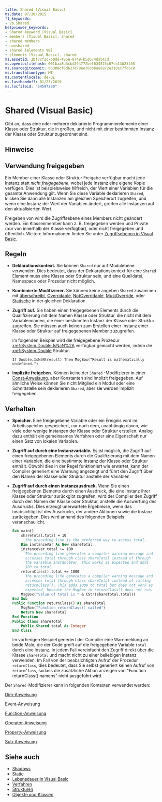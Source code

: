 ```yaml
---
title: Shared (Visual Basic)
ms.date: 07/20/2015
f1_keywords:
- vb.Shared
helpviewer_keywords:
- Shared keyword [Visual Basic]
- members [Visual Basic], shared
- shared members
- nonshared
- shared [elements VB]
- elements [Visual Basic], shared
ms.assetid: 2bf7cf2c-b0dd-485e-8749-b5d674dab4cd
ms.openlocfilehash: 001baa8d3cbd294772bef634825c67ea13b23458
ms.sourcegitcommit: 6b308cf6d627d78ee36dbbae8972a310ac7fd6c8
ms.translationtype: MT
ms.contentlocale: de-DE
ms.lasthandoff: 01/23/2019
ms.locfileid: "54597280"
---
```

# <a name="shared-visual-basic"></a>Shared (Visual Basic)
Gibt an, dass eine oder mehrere deklarierte Programmierelemente einer Klasse oder Struktur, die in großen, und nicht mit einer bestimmten Instanz der Klasse oder Struktur zugeordnet sind.  
  
## <a name="remarks"></a>Hinweise  
  
## <a name="when-to-use-shared"></a>Verwendung freigegeben  
 Ein Member einer Klasse oder Struktur Freigabe verfügbar macht jede Instanz statt *nicht freigegebene*, wobei jede Instanz eine eigene Kopie verfügen. Dies ist beispielsweise hilfreich, der Wert einer Variablen für die gesamte Anwendung gilt. Wenn Sie diese Variable deklarieren `Shared`, klicken Sie dann alle Instanzen am gleichen Speicherort zugreifen, und wenn eine Instanz der Wert der Variablen ändert, greifen alle Instanzen auf den aktualisierten Wert.  
  
 Freigeben von wird die Zugriffsebene eines Members nicht geändert werden. Ein Klassenmember kann z. B. freigegeben werden und Private (nur von innerhalb der Klasse verfügbar), oder nicht freigegeben und öffentlich. Weitere Informationen finden Sie unter [Zugriffsebenen in Visual Basic](../../../visual-basic/programming-guide/language-features/declared-elements/access-levels.md).  
  
## <a name="rules"></a>Regeln  
  
-   **Deklarationskontext.** Sie können `Shared` nur auf Modulebene verwenden. Dies bedeutet, dass der Deklarationskontext für eine `Shared` Element muss eine Klasse oder Struktur sein, und eine Quelldatei, Namespace oder Prozedur nicht möglich.  
  
-   **Kombinierte Modifizierer.** Sie können keine angeben `Shared` zusammen mit [überschreibt](../../../visual-basic/language-reference/modifiers/overrides.md), [Overridable](../../../visual-basic/language-reference/modifiers/overridable.md), [NotOverridable](../../../visual-basic/language-reference/modifiers/notoverridable.md), [MustOverride](../../../visual-basic/language-reference/modifiers/mustoverride.md), oder [ Statische](../../../visual-basic/language-reference/modifiers/static.md) in der gleichen Deklaration.  
  
-   **Zugriff auf.** Sie haben einen freigegebenen Elements durch die Qualifizierung mit dem Namen Klasse oder Struktur, die nicht mit dem Variablennamen, die einer bestimmten Instanz der Klasse oder Struktur zugreifen. Sie müssen auch keinen zum Erstellen einer Instanz einer Klasse oder Struktur auf freigegebenen Member zuzugreifen.  
  
     Im folgenden Beispiel wird die freigegebene Prozedur <xref:System.Double.IsNaN%2A> verfügbar gemacht werden, indem die <xref:System.Double> Struktur.  
  
     `If Double.IsNaN(result) Then MsgBox("Result is mathematically undefined.")`  
  
-   **Implizite freigeben.** Können keine der `Shared` -Modifizierer in einer [Const-Anweisung](../../../visual-basic/language-reference/statements/const-statement.md), aber Konstanten sind implizit freigegeben. Auf ähnliche Weise können Sie nicht Mitglied ein Modul oder eine Schnittstelle sein deklarieren `Shared`, aber sie werden implizit freigegeben.  
  
## <a name="behavior"></a>Verhalten  
  
-   **Speicher.** Eine freigegebene Variable oder ein Ereignis wird im Arbeitsspeicher gespeichert, nur nach dem, unabhängig davon, wie viele oder wenige Instanzen der Klasse oder Struktur erstellen. Analog dazu enthält ein gemeinsames Verfahren oder eine Eigenschaft nur einen Satz von lokalen Variablen.  
  
-   **Zugriff auf durch eine Instanzvariable.** Es ist möglich, die Zugriff auf einen freigegebenen Elements durch die Qualifizierung mit dem Namen einer Variablen, die eine bestimmte Instanz der Klasse oder Struktur enthält. Obwohl dies in der Regel funktioniert wie erwartet, kann der Compiler generiert eine Warnung angezeigt und führt den Zugriff über den Namen der Klasse oder Struktur anstelle der Variablen.  
  
-   **Zugriff auf durch einen Instanzausdruck.** Wenn Sie einen freigegebenen Elements durch einen Ausdruck, die eine Instanz ihrer Klasse oder Struktur zurückgibt zugreifen, wird der Compiler den Zugriff durch den Namen der Klasse oder Struktur, anstelle die Auswertung des Ausdrucks. Dies erzeugt unerwartete Ergebnisse, wenn das beabsichtigt ist des Ausdrucks, der andere Aktionen sowie die Instanz zurückgeben. Dies wird anhand des folgenden Beispiels veranschaulicht.  
  
    ```vb
    Sub main()  
        shareTotal.total = 10  
        ' The preceding line is the preferred way to access total.  
        Dim instanceVar As New shareTotal  
        instanceVar.total += 100  
        ' The preceding line generates a compiler warning message and  
        ' accesses total through class shareTotal instead of through  
        ' the variable instanceVar. This works as expected and adds  
        ' 100 to total.  
        returnClass().total += 1000  
        ' The preceding line generates a compiler warning message and  
        ' accesses total through class shareTotal instead of calling  
        ' returnClass(). This adds 1000 to total but does not work as  
        ' expected, because the MsgBox in returnClass() does not run.  
        MsgBox("Value of total is " & CStr(shareTotal.total))  
    End Sub  
    Public Function returnClass() As shareTotal  
        MsgBox("Function returnClass() called")  
        Return New shareTotal  
    End Function  
    Public Class shareTotal  
        Public Shared total As Integer  
    End Class  
    ```  
  
     Im vorherigen Beispiel generiert der Compiler eine Warnmeldung an beide Male, die der Code greift auf die freigegebene Variable `total` durch eine Instanz. In jedem Fall vereinfacht den Zugriff direkt über die Klasse `shareTotal` und macht nicht zu einer beliebigen Instanz verwenden. Im Fall von der beabsichtigten Aufruf der Prozedur `returnClass`, dies bedeutet, dass Sie selbst generiert keinen Aufruf von `returnClass`, sodass die zusätzliche Aktion anzeigen von "Function returnClass() namens" nicht ausgeführt wird.  
  
 Der `Shared`-Modifizierer kann in folgenden Kontexten verwendet werden:  
  
 [Dim-Anweisung](../../../visual-basic/language-reference/statements/dim-statement.md)  
  
 [Event-Anweisung](../../../visual-basic/language-reference/statements/event-statement.md)  
  
 [Function-Anweisung](../../../visual-basic/language-reference/statements/function-statement.md)  
  
 [Operator-Anweisung](../../../visual-basic/language-reference/statements/operator-statement.md)  
  
 [Property-Anweisung](../../../visual-basic/language-reference/statements/property-statement.md)  
  
 [Sub-Anweisung](../../../visual-basic/language-reference/statements/sub-statement.md)  
  
## <a name="see-also"></a>Siehe auch
- [Shadows](../../../visual-basic/language-reference/modifiers/shadows.md)
- [Static](../../../visual-basic/language-reference/modifiers/static.md)
- [Lebensdauer in Visual Basic](../../../visual-basic/programming-guide/language-features/declared-elements/lifetime.md)
- [Verfahren](../../../visual-basic/programming-guide/language-features/procedures/index.md)
- [Strukturen](../../../visual-basic/programming-guide/language-features/data-types/structures.md)
- [Objekte und Klassen](../../../visual-basic/programming-guide/language-features/objects-and-classes/index.md)
